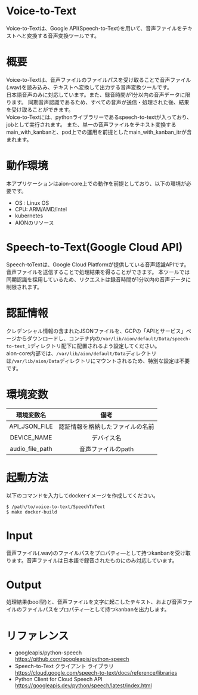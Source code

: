 # Voice-to-Text  
Voice-to-Textは、Google API(Speech-to-Text)を用いて、音声ファイルをテキストへと変換する音声変換ツールです。  
# 概要
Voice-to-Textは、音声ファイルのファイルパスを受け取ることで音声ファイル(.wav)を読み込み、テキストへ変換して出力する音声変換ツールです。  
日本語音声のみに対応しています。また、録音時間が1分以内の音声データに限ります。
同期音声認識であるため、すべての音声が送信・処理された後、結果を受け取ることができます。  
Voice-to-Textには、pythonライブラリーであるspeech-to-textが入っており、jobとして実行されます。
また、単一の音声ファイルをテキスト変換するmain_with_kanbanと、pod上での運用を前提としたmain_with_kanban_itrが含まれます。

# 動作環境
本アプリケーションはaion-core上での動作を前提としており、以下の環境が必要です。  

- OS : Linux OS  
- CPU: ARM/AMD/Intel  
- kubernetes  
- AIONのリソース  

# Speech-to-Text(Google Cloud API)
Speech-toTextは、Google Cloud Platformが提供している音声認識APIです。音声ファイルを送信することで処理結果を得ることができます。
本ツールでは同期認識を採用しているため、リクエストは録音時間が1分以内の音声データに制限されます。

# 認証情報
クレデンシャル情報の含まれたJSONファイルを、GCPの「APIとサービス」ページからダウンロードし、コンテナ内の`/var/lib/aion/default/Data/speech-to-text_1`ディレクトリ配下に配置されるよう設定してください。  
aion-core内部では、`/var/lib/aion/default/Data`ディレクトリは`/var/lib/aion/Data`ディレクトリにマウントされるため、特別な設定は不要です。

# 環境変数
| 環境変数名      | 備考                             | 
| :-------------: | :------------------------------: | 
| API_JSON_FILE   | 認証情報を格納したファイルの名前  | 
| DEVICE_NAME     | デバイス名                       | 
| audio_file_path | 音声ファイルのpath               |   


# 起動方法
以下のコマンドを入力してdockerイメージを作成してください。
```
$ /path/to/voice-to-text/SpeechToText
$ make docker-build
```

# Input
音声ファイル(.wav)のファイルパスをプロパティ―として持つkanbanを受け取ります。音声ファイルは日本語で録音されたものにのみ対応しています。

# Output
処理結果(bool型)と、音声ファイルを文字に起こしたテキスト、および音声ファイルのファイルパスをプロパティ―として持つkanbanを出力します。

# リファレンス
- googleapis/python-speech  
https://github.com/googleapis/python-speech
- Speech-to-Text クライアント ライブラリ  
https://cloud.google.com/speech-to-text/docs/reference/libraries
- Python Client for Cloud Speech API  
https://googleapis.dev/python/speech/latest/index.html